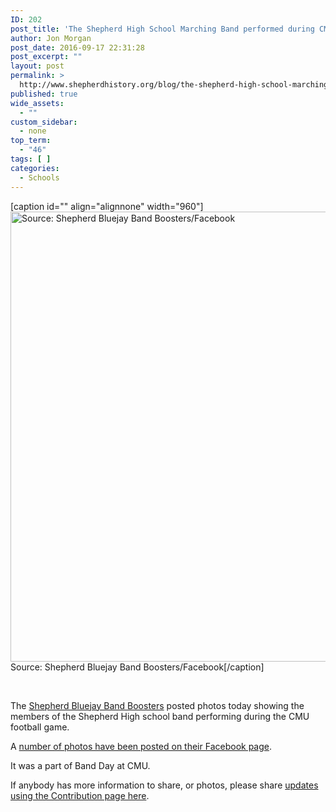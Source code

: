 ```yaml
---
ID: 202
post_title: 'The Shepherd High School Marching Band performed during CMU&#8217;s Football Game as a part of Band Day'
author: Jon Morgan
post_date: 2016-09-17 22:31:28
post_excerpt: ""
layout: post
permalink: >
  http://www.shepherdhistory.org/blog/the-shepherd-high-school-marching-band-performed-during-cmus-football-game-as-a-part-of-band-day/
published: true
wide_assets:
  - ""
custom_sidebar:
  - none
top_term:
  - "46"
tags: [ ]
categories:
  - Schools
---
```

[caption id="" align="alignnone" width="960"]<img class="size-medium" src="https://scontent-iad3-1.xx.fbcdn.net/v/t1.0-9/14358745_1206009729455924_6233142009203862311_n.jpg?oh=c3a81849ca261c50de40bb997a733aa4&amp;oe=5882D819" alt="Source: Shepherd Bluejay Band Boosters/Facebook" width="960" height="720" /> Source: Shepherd Bluejay Band Boosters/Facebook[/caption]

&nbsp;

The <a href="https://www.facebook.com/Shepherd-Bluejay-Band-Boosters-139962909393950/">Shepherd Bluejay Band Boosters</a> posted photos today showing the members of the Shepherd High school band performing during the CMU football game.

A <a href="https://www.facebook.com/permalink.php?story_fbid=1206009799455917&amp;id=139962909393950">number of photos have been posted on their Facebook page</a>.

It was a part of Band Day at CMU.

If anybody has more information to share, or photos, please share <a href="http://www.shepherdhistory.org/contribute/">updates using the Contribution page here</a>.
